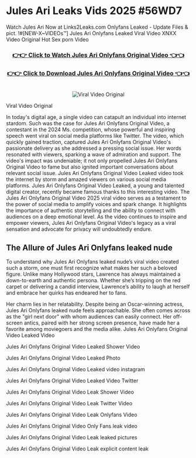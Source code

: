 # Jules Ari  Leaks Vids 2025 #56WD7

Watch Jules Ari Now at Links2Leaks.com Onlyfans Leaked - Update Files & pict. !#[NEW-X~VIDEOs™] Jules Ari Onlyfans Leaked Viral Video XNXX Video Original Hot Sex porn Video
<br>
<div align="center">
<h3><a href="https://links2leaks.com/julesari" rel="nofollow">👉👉 Click to Watch Jules Ari Onlyfans Original Video 👈👈</a></h3>
<h3><a href="https://links2leaks.com/julesari" rel="nofollow">👉👉 Click to Download Jules Ari Onlyfans Original Video 👈👈</a></h3>
<br>
<a href="https://links2leaks.com/julesari" rel="nofollow"><img src="https://i.ibb.co/Gkj2r4b/banner.png" alt="Viral Video Original" style="max-width: 100%; display: inline-block;" data-target="animated-image.originalImage"></a>
</div>

Viral Video Original

In today's digital age, a single video can catapult an individual into internet stardom. Such was the case for Jules Ari Onlyfans Original Video, a contestant in the 2024 Ms. competition, whose powerful and inspiring speech went viral on social media platforms like Twitter.
The video, which quickly gained traction, captured Jules Ari Onlyfans Original Video's passionate delivery as she addressed a pressing social issue. Her words resonated with viewers, sparking a wave of admiration and support. The video's impact was undeniable; it not only propelled Jules Ari Onlyfans Original Video to fame but also ignited important conversations about relevant social issue.
Jules Ari Onlyfans Original Video Leaked video took the internet by storm and amazed viewers on various social media platforms. Jules Ari Onlyfans Original Video Leaked, a young and talented digital creator, recently became famous thanks to this interesting video.
The Jules Ari Onlyfans Original Video 2025 viral video serves as a testament to the power of social media to amplify voices and spark change. It highlights the importance of authentic storytelling and the ability to connect with audiences on a deep emotional level. As the video continues to inspire and empower viewers, Jules Ari Onlyfans Original Video's legacy as a viral sensation and advocate for privacy will undoubtedly endure.

<h2>The Allure of Jules Ari Onlyfans leaked nude</h2>


To understand why Jules Ari Onlyfans leaked nude’s viral video created such a storm, one must first recognize what makes her such a beloved figure. Unlike many Hollywood stars, Lawrence has always maintained a down-to-earth and authentic persona. Whether she’s tripping on the red carpet or delivering a candid interview, Lawrence’s ability to laugh at herself and embrace her quirks has endeared her to fans.

Her charm lies in her relatability. Despite being an Oscar-winning actress, Jules Ari Onlyfans leaked nude feels approachable. She often comes across as the "girl next door" with whom audiences can easily connect. Her off-screen antics, paired with her strong screen presence, have made her a favorite among moviegoers and the media alike.
Jules Ari Onlyfans Original Video Leaked Video

Jules Ari Onlyfans Original Video Leaked Shower Video

Jules Ari Onlyfans Original Video Leaked Photo

Jules Ari Onlyfans Original Video Leaked video instagram

Jules Ari Onlyfans Original Video Leaked Video Twitter

Jules Ari Onlyfans Original Video Leak Shower Video

Jules Ari Onlyfans Original Video Leak Twitter Video

Jules Ari Onlyfans Original Video Leak Onlyfans Video

Jules Ari Onlyfans Original Video Only Fans leak video

Jules Ari Onlyfans Original Video Leak leaked pictures

Jules Ari Onlyfans Original Video Leak explicit content leak